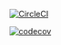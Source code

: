 [![CircleCI](https://circleci.com/gh/julkku/ohtu-2019-viikko1.svg?style=svg)](https://circleci.com/gh/julkku/ohtu-2019-viikko1)

[![codecov](https://codecov.io/gh/julkku/ohtu-2019-viikko1/branch/master/graph/badge.svg)](https://codecov.io/gh/julkku/ohtu-2019-viikko1)
